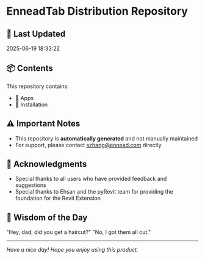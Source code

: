 # EnneadTab Distribution Repository

## 📅 Last Updated
2025-06-19 18:33:22



## 📦 Contents
This repository contains:
- 📂 Apps
- 📂 Installation

## ⚠️ Important Notes
- This repository is **automatically generated** and not manually maintained
- For support, please contact szhang@ennead.com directly

## 🙏 Acknowledgments
- Special thanks to all users who have provided feedback and suggestions
- Special thanks to Ehsan and the pyRevit team for providing the foundation for the Revit Extension

## 💭 Wisdom of the Day
"Hey, dad, did you get a haircut?" "No, I got them all cut."

---
*Have a nice day! Hope you enjoy using this product.*
